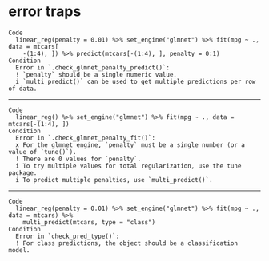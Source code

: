 # error traps

    Code
      linear_reg(penalty = 0.01) %>% set_engine("glmnet") %>% fit(mpg ~ ., data = mtcars[
        -(1:4), ]) %>% predict(mtcars[-(1:4), ], penalty = 0:1)
    Condition
      Error in `.check_glmnet_penalty_predict()`:
      ! `penalty` should be a single numeric value.
      i `multi_predict()` can be used to get multiple predictions per row of data.

---

    Code
      linear_reg() %>% set_engine("glmnet") %>% fit(mpg ~ ., data = mtcars[-(1:4), ])
    Condition
      Error in `.check_glmnet_penalty_fit()`:
      x For the glmnet engine, `penalty` must be a single number (or a value of `tune()`).
      ! There are 0 values for `penalty`.
      i To try multiple values for total regularization, use the tune package.
      i To predict multiple penalties, use `multi_predict()`.

---

    Code
      linear_reg(penalty = 0.01) %>% set_engine("glmnet") %>% fit(mpg ~ ., data = mtcars) %>%
        multi_predict(mtcars, type = "class")
    Condition
      Error in `check_pred_type()`:
      ! For class predictions, the object should be a classification model.

